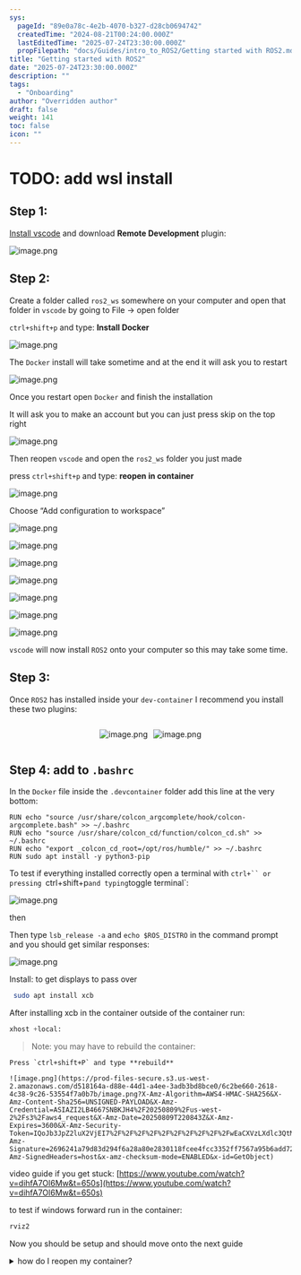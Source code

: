 ```yaml
---
sys:
  pageId: "89e0a78c-4e2b-4070-b327-d28cb0694742"
  createdTime: "2024-08-21T00:24:00.000Z"
  lastEditedTime: "2025-07-24T23:30:00.000Z"
  propFilepath: "docs/Guides/intro_to_ROS2/Getting started with ROS2.md"
title: "Getting started with ROS2"
date: "2025-07-24T23:30:00.000Z"
description: ""
tags:
  - "Onboarding"
author: "Overridden author"
draft: false
weight: 141
toc: false
icon: ""
---
```


# TODO: add wsl install

## Step 1:

[Install vscode](https://code.visualstudio.com/download) and download **Remote Development** plugin:

![image.png](https://prod-files-secure.s3.us-west-2.amazonaws.com/d518164a-d88e-44d1-a4ee-3adb3bd8bce0/efb52993-1881-4a40-b95e-6f020334f022/image.png?X-Amz-Algorithm=AWS4-HMAC-SHA256&X-Amz-Content-Sha256=UNSIGNED-PAYLOAD&X-Amz-Credential=ASIAZI2LB4663I2OL4DQ%2F20250809%2Fus-west-2%2Fs3%2Faws4_request&X-Amz-Date=20250809T220838Z&X-Amz-Expires=3600&X-Amz-Security-Token=IQoJb3JpZ2luX2VjEI7%2F%2F%2F%2F%2F%2F%2F%2F%2F%2FwEaCXVzLXdlc3QtMiJHMEUCIQDejF%2ByVpds2BdgS2kQoRNNWJc7E7%2B367m2zVx03mjf0gIgIeRCTCR2Z9y2OGSHsZHZwI8Y5znCS15bVf4c3DQ2lRMqiAQIx%2F%2F%2F%2F%2F%2F%2F%2F%2F%2F%2FARAAGgw2Mzc0MjMxODM4MDUiDIb4GGo1ornuFqikkSrcAzD2A0bHycXg0RjX%2BrokMvkGOX7%2FimmT6ExsYlaZ6bzBEnEnIn%2F41698ADOgrXjKYdKzm%2BcAiVA68yH%2Bj3reB%2FNzzPTdJyyzH0S0tX%2BXQWJIy0SlYr3I0TD79NhjwUokYyhs7nIh99s18e4hhT3NSt40UMwUQ5uKwk5b5XxlQTp7WhOp8%2Bks8%2FdyK5HSzpI%2F%2BoG%2B0Hqxdm198YcP1xs8CEQG%2F1D9FNSf37dhL6cco80OS8oi%2BSGooUnd%2BgJN1DQMj%2FX3OIoLBsrxwwE2lDvi08uP8iKr67jIysUZSZUlJaDoiWy2%2B2btITFNvhoVWMSNOAOrdG9pQ37vltUgKIgikp5UCd1vA24L9up%2Fwvk6i57sWcASICTPAHnqfz4U6mvTQs2b7DkOJRUW8WH10OVa%2FdaNF1WPwIOmj8MMeIwfTYHcpsJ8KezR3XMlhjryDWIyGLVfooy0NL0835v8a3KUfIE1bVnY%2BkW%2B1TLLhyMDY94XhdE%2FISezI4QzB1B9FQqj8arMgoyH2hqK6%2Foi6svqJBHlMgdjpjULWjZ8M5LNBeFKcrPW8XfuUiUYaMsHLarRCHoHHW5%2FDbI8apGFy8Qa8NCSxyUQOP9pIHr1rHvovcMv8DkAazsrGBiUrfMdMJSL38QGOqUBlk4NxGIFy%2FQQPe1fTctJjdr%2FP1xcccFflM5zoXLiUET2bGzLAFr%2BgMFRzizKBxBxGiUrkKqUVXlU7litBO7ihc0TrPXuKJeQpjK8W864vN4AoJXaTquFufm4eXR6BRY9kCfap7RP%2BYvYV1vuR0dQOjVFvDvDTlsN2rFkXM%2FfWVLtf0IBhGIH3xCkKeZOCLC2KPf5lcJqZ%2BXxlt5hHY4iZQDNfeOH&X-Amz-Signature=108caaaa4db8286dc475d31e795eece05c296c0e9560225d34fc680544e32b8a&X-Amz-SignedHeaders=host&x-amz-checksum-mode=ENABLED&x-id=GetObject)

## Step 2:

Create a folder called `ros2_ws` somewhere on your computer and open that folder in `vscode` by going to File → open folder 

`ctrl+shift+p` and type: **Install Docker**

![image.png](https://prod-files-secure.s3.us-west-2.amazonaws.com/d518164a-d88e-44d1-a4ee-3adb3bd8bce0/2269dc0e-1cd5-47ff-bceb-c04ad9b2eab0/image.png?X-Amz-Algorithm=AWS4-HMAC-SHA256&X-Amz-Content-Sha256=UNSIGNED-PAYLOAD&X-Amz-Credential=ASIAZI2LB4663I2OL4DQ%2F20250809%2Fus-west-2%2Fs3%2Faws4_request&X-Amz-Date=20250809T220838Z&X-Amz-Expires=3600&X-Amz-Security-Token=IQoJb3JpZ2luX2VjEI7%2F%2F%2F%2F%2F%2F%2F%2F%2F%2FwEaCXVzLXdlc3QtMiJHMEUCIQDejF%2ByVpds2BdgS2kQoRNNWJc7E7%2B367m2zVx03mjf0gIgIeRCTCR2Z9y2OGSHsZHZwI8Y5znCS15bVf4c3DQ2lRMqiAQIx%2F%2F%2F%2F%2F%2F%2F%2F%2F%2F%2FARAAGgw2Mzc0MjMxODM4MDUiDIb4GGo1ornuFqikkSrcAzD2A0bHycXg0RjX%2BrokMvkGOX7%2FimmT6ExsYlaZ6bzBEnEnIn%2F41698ADOgrXjKYdKzm%2BcAiVA68yH%2Bj3reB%2FNzzPTdJyyzH0S0tX%2BXQWJIy0SlYr3I0TD79NhjwUokYyhs7nIh99s18e4hhT3NSt40UMwUQ5uKwk5b5XxlQTp7WhOp8%2Bks8%2FdyK5HSzpI%2F%2BoG%2B0Hqxdm198YcP1xs8CEQG%2F1D9FNSf37dhL6cco80OS8oi%2BSGooUnd%2BgJN1DQMj%2FX3OIoLBsrxwwE2lDvi08uP8iKr67jIysUZSZUlJaDoiWy2%2B2btITFNvhoVWMSNOAOrdG9pQ37vltUgKIgikp5UCd1vA24L9up%2Fwvk6i57sWcASICTPAHnqfz4U6mvTQs2b7DkOJRUW8WH10OVa%2FdaNF1WPwIOmj8MMeIwfTYHcpsJ8KezR3XMlhjryDWIyGLVfooy0NL0835v8a3KUfIE1bVnY%2BkW%2B1TLLhyMDY94XhdE%2FISezI4QzB1B9FQqj8arMgoyH2hqK6%2Foi6svqJBHlMgdjpjULWjZ8M5LNBeFKcrPW8XfuUiUYaMsHLarRCHoHHW5%2FDbI8apGFy8Qa8NCSxyUQOP9pIHr1rHvovcMv8DkAazsrGBiUrfMdMJSL38QGOqUBlk4NxGIFy%2FQQPe1fTctJjdr%2FP1xcccFflM5zoXLiUET2bGzLAFr%2BgMFRzizKBxBxGiUrkKqUVXlU7litBO7ihc0TrPXuKJeQpjK8W864vN4AoJXaTquFufm4eXR6BRY9kCfap7RP%2BYvYV1vuR0dQOjVFvDvDTlsN2rFkXM%2FfWVLtf0IBhGIH3xCkKeZOCLC2KPf5lcJqZ%2BXxlt5hHY4iZQDNfeOH&X-Amz-Signature=f679a096fc7589841f99ad1d97badbd64c985bb1086e64b38ce21c89a7a3659b&X-Amz-SignedHeaders=host&x-amz-checksum-mode=ENABLED&x-id=GetObject)

The `Docker` install will take sometime and at the end it will ask you to restart

![image.png](https://prod-files-secure.s3.us-west-2.amazonaws.com/d518164a-d88e-44d1-a4ee-3adb3bd8bce0/ed233f78-be33-4b1f-b89c-9c346c0e961e/image.png?X-Amz-Algorithm=AWS4-HMAC-SHA256&X-Amz-Content-Sha256=UNSIGNED-PAYLOAD&X-Amz-Credential=ASIAZI2LB4663I2OL4DQ%2F20250809%2Fus-west-2%2Fs3%2Faws4_request&X-Amz-Date=20250809T220838Z&X-Amz-Expires=3600&X-Amz-Security-Token=IQoJb3JpZ2luX2VjEI7%2F%2F%2F%2F%2F%2F%2F%2F%2F%2FwEaCXVzLXdlc3QtMiJHMEUCIQDejF%2ByVpds2BdgS2kQoRNNWJc7E7%2B367m2zVx03mjf0gIgIeRCTCR2Z9y2OGSHsZHZwI8Y5znCS15bVf4c3DQ2lRMqiAQIx%2F%2F%2F%2F%2F%2F%2F%2F%2F%2F%2FARAAGgw2Mzc0MjMxODM4MDUiDIb4GGo1ornuFqikkSrcAzD2A0bHycXg0RjX%2BrokMvkGOX7%2FimmT6ExsYlaZ6bzBEnEnIn%2F41698ADOgrXjKYdKzm%2BcAiVA68yH%2Bj3reB%2FNzzPTdJyyzH0S0tX%2BXQWJIy0SlYr3I0TD79NhjwUokYyhs7nIh99s18e4hhT3NSt40UMwUQ5uKwk5b5XxlQTp7WhOp8%2Bks8%2FdyK5HSzpI%2F%2BoG%2B0Hqxdm198YcP1xs8CEQG%2F1D9FNSf37dhL6cco80OS8oi%2BSGooUnd%2BgJN1DQMj%2FX3OIoLBsrxwwE2lDvi08uP8iKr67jIysUZSZUlJaDoiWy2%2B2btITFNvhoVWMSNOAOrdG9pQ37vltUgKIgikp5UCd1vA24L9up%2Fwvk6i57sWcASICTPAHnqfz4U6mvTQs2b7DkOJRUW8WH10OVa%2FdaNF1WPwIOmj8MMeIwfTYHcpsJ8KezR3XMlhjryDWIyGLVfooy0NL0835v8a3KUfIE1bVnY%2BkW%2B1TLLhyMDY94XhdE%2FISezI4QzB1B9FQqj8arMgoyH2hqK6%2Foi6svqJBHlMgdjpjULWjZ8M5LNBeFKcrPW8XfuUiUYaMsHLarRCHoHHW5%2FDbI8apGFy8Qa8NCSxyUQOP9pIHr1rHvovcMv8DkAazsrGBiUrfMdMJSL38QGOqUBlk4NxGIFy%2FQQPe1fTctJjdr%2FP1xcccFflM5zoXLiUET2bGzLAFr%2BgMFRzizKBxBxGiUrkKqUVXlU7litBO7ihc0TrPXuKJeQpjK8W864vN4AoJXaTquFufm4eXR6BRY9kCfap7RP%2BYvYV1vuR0dQOjVFvDvDTlsN2rFkXM%2FfWVLtf0IBhGIH3xCkKeZOCLC2KPf5lcJqZ%2BXxlt5hHY4iZQDNfeOH&X-Amz-Signature=fb2a182c4987e560b057064d1d288454943f05ae9e5af44f3f6b733ff360e748&X-Amz-SignedHeaders=host&x-amz-checksum-mode=ENABLED&x-id=GetObject)

Once you restart open `Docker` and finish the installation

It will ask you to make an account but you can just press skip on the top right

![image.png](https://prod-files-secure.s3.us-west-2.amazonaws.com/d518164a-d88e-44d1-a4ee-3adb3bd8bce0/21010ad9-1659-4fd9-9f59-9932a09b2a3d/image.png?X-Amz-Algorithm=AWS4-HMAC-SHA256&X-Amz-Content-Sha256=UNSIGNED-PAYLOAD&X-Amz-Credential=ASIAZI2LB4663I2OL4DQ%2F20250809%2Fus-west-2%2Fs3%2Faws4_request&X-Amz-Date=20250809T220838Z&X-Amz-Expires=3600&X-Amz-Security-Token=IQoJb3JpZ2luX2VjEI7%2F%2F%2F%2F%2F%2F%2F%2F%2F%2FwEaCXVzLXdlc3QtMiJHMEUCIQDejF%2ByVpds2BdgS2kQoRNNWJc7E7%2B367m2zVx03mjf0gIgIeRCTCR2Z9y2OGSHsZHZwI8Y5znCS15bVf4c3DQ2lRMqiAQIx%2F%2F%2F%2F%2F%2F%2F%2F%2F%2F%2FARAAGgw2Mzc0MjMxODM4MDUiDIb4GGo1ornuFqikkSrcAzD2A0bHycXg0RjX%2BrokMvkGOX7%2FimmT6ExsYlaZ6bzBEnEnIn%2F41698ADOgrXjKYdKzm%2BcAiVA68yH%2Bj3reB%2FNzzPTdJyyzH0S0tX%2BXQWJIy0SlYr3I0TD79NhjwUokYyhs7nIh99s18e4hhT3NSt40UMwUQ5uKwk5b5XxlQTp7WhOp8%2Bks8%2FdyK5HSzpI%2F%2BoG%2B0Hqxdm198YcP1xs8CEQG%2F1D9FNSf37dhL6cco80OS8oi%2BSGooUnd%2BgJN1DQMj%2FX3OIoLBsrxwwE2lDvi08uP8iKr67jIysUZSZUlJaDoiWy2%2B2btITFNvhoVWMSNOAOrdG9pQ37vltUgKIgikp5UCd1vA24L9up%2Fwvk6i57sWcASICTPAHnqfz4U6mvTQs2b7DkOJRUW8WH10OVa%2FdaNF1WPwIOmj8MMeIwfTYHcpsJ8KezR3XMlhjryDWIyGLVfooy0NL0835v8a3KUfIE1bVnY%2BkW%2B1TLLhyMDY94XhdE%2FISezI4QzB1B9FQqj8arMgoyH2hqK6%2Foi6svqJBHlMgdjpjULWjZ8M5LNBeFKcrPW8XfuUiUYaMsHLarRCHoHHW5%2FDbI8apGFy8Qa8NCSxyUQOP9pIHr1rHvovcMv8DkAazsrGBiUrfMdMJSL38QGOqUBlk4NxGIFy%2FQQPe1fTctJjdr%2FP1xcccFflM5zoXLiUET2bGzLAFr%2BgMFRzizKBxBxGiUrkKqUVXlU7litBO7ihc0TrPXuKJeQpjK8W864vN4AoJXaTquFufm4eXR6BRY9kCfap7RP%2BYvYV1vuR0dQOjVFvDvDTlsN2rFkXM%2FfWVLtf0IBhGIH3xCkKeZOCLC2KPf5lcJqZ%2BXxlt5hHY4iZQDNfeOH&X-Amz-Signature=e859b5dcf6cb52204fdca77b5d37568eff722a4e8abe471737d2ce6fcbc0d2ff&X-Amz-SignedHeaders=host&x-amz-checksum-mode=ENABLED&x-id=GetObject)

Then reopen `vscode` and open the `ros2_ws` folder you just made

press `ctrl+shift+p` and type: **reopen in container**

![image.png](https://prod-files-secure.s3.us-west-2.amazonaws.com/d518164a-d88e-44d1-a4ee-3adb3bd8bce0/4e93b8c2-41ad-488c-8095-c74205196118/image.png?X-Amz-Algorithm=AWS4-HMAC-SHA256&X-Amz-Content-Sha256=UNSIGNED-PAYLOAD&X-Amz-Credential=ASIAZI2LB4663I2OL4DQ%2F20250809%2Fus-west-2%2Fs3%2Faws4_request&X-Amz-Date=20250809T220838Z&X-Amz-Expires=3600&X-Amz-Security-Token=IQoJb3JpZ2luX2VjEI7%2F%2F%2F%2F%2F%2F%2F%2F%2F%2FwEaCXVzLXdlc3QtMiJHMEUCIQDejF%2ByVpds2BdgS2kQoRNNWJc7E7%2B367m2zVx03mjf0gIgIeRCTCR2Z9y2OGSHsZHZwI8Y5znCS15bVf4c3DQ2lRMqiAQIx%2F%2F%2F%2F%2F%2F%2F%2F%2F%2F%2FARAAGgw2Mzc0MjMxODM4MDUiDIb4GGo1ornuFqikkSrcAzD2A0bHycXg0RjX%2BrokMvkGOX7%2FimmT6ExsYlaZ6bzBEnEnIn%2F41698ADOgrXjKYdKzm%2BcAiVA68yH%2Bj3reB%2FNzzPTdJyyzH0S0tX%2BXQWJIy0SlYr3I0TD79NhjwUokYyhs7nIh99s18e4hhT3NSt40UMwUQ5uKwk5b5XxlQTp7WhOp8%2Bks8%2FdyK5HSzpI%2F%2BoG%2B0Hqxdm198YcP1xs8CEQG%2F1D9FNSf37dhL6cco80OS8oi%2BSGooUnd%2BgJN1DQMj%2FX3OIoLBsrxwwE2lDvi08uP8iKr67jIysUZSZUlJaDoiWy2%2B2btITFNvhoVWMSNOAOrdG9pQ37vltUgKIgikp5UCd1vA24L9up%2Fwvk6i57sWcASICTPAHnqfz4U6mvTQs2b7DkOJRUW8WH10OVa%2FdaNF1WPwIOmj8MMeIwfTYHcpsJ8KezR3XMlhjryDWIyGLVfooy0NL0835v8a3KUfIE1bVnY%2BkW%2B1TLLhyMDY94XhdE%2FISezI4QzB1B9FQqj8arMgoyH2hqK6%2Foi6svqJBHlMgdjpjULWjZ8M5LNBeFKcrPW8XfuUiUYaMsHLarRCHoHHW5%2FDbI8apGFy8Qa8NCSxyUQOP9pIHr1rHvovcMv8DkAazsrGBiUrfMdMJSL38QGOqUBlk4NxGIFy%2FQQPe1fTctJjdr%2FP1xcccFflM5zoXLiUET2bGzLAFr%2BgMFRzizKBxBxGiUrkKqUVXlU7litBO7ihc0TrPXuKJeQpjK8W864vN4AoJXaTquFufm4eXR6BRY9kCfap7RP%2BYvYV1vuR0dQOjVFvDvDTlsN2rFkXM%2FfWVLtf0IBhGIH3xCkKeZOCLC2KPf5lcJqZ%2BXxlt5hHY4iZQDNfeOH&X-Amz-Signature=1e885d453bcdf13412b50d0557d4d89e1cb964d10b55aedc7177e9b45e07e7a0&X-Amz-SignedHeaders=host&x-amz-checksum-mode=ENABLED&x-id=GetObject)

Choose “Add configuration to workspace”

![image.png](https://prod-files-secure.s3.us-west-2.amazonaws.com/d518164a-d88e-44d1-a4ee-3adb3bd8bce0/9560b282-5060-4989-ba37-97e7b2c22476/image.png?X-Amz-Algorithm=AWS4-HMAC-SHA256&X-Amz-Content-Sha256=UNSIGNED-PAYLOAD&X-Amz-Credential=ASIAZI2LB4663I2OL4DQ%2F20250809%2Fus-west-2%2Fs3%2Faws4_request&X-Amz-Date=20250809T220838Z&X-Amz-Expires=3600&X-Amz-Security-Token=IQoJb3JpZ2luX2VjEI7%2F%2F%2F%2F%2F%2F%2F%2F%2F%2FwEaCXVzLXdlc3QtMiJHMEUCIQDejF%2ByVpds2BdgS2kQoRNNWJc7E7%2B367m2zVx03mjf0gIgIeRCTCR2Z9y2OGSHsZHZwI8Y5znCS15bVf4c3DQ2lRMqiAQIx%2F%2F%2F%2F%2F%2F%2F%2F%2F%2F%2FARAAGgw2Mzc0MjMxODM4MDUiDIb4GGo1ornuFqikkSrcAzD2A0bHycXg0RjX%2BrokMvkGOX7%2FimmT6ExsYlaZ6bzBEnEnIn%2F41698ADOgrXjKYdKzm%2BcAiVA68yH%2Bj3reB%2FNzzPTdJyyzH0S0tX%2BXQWJIy0SlYr3I0TD79NhjwUokYyhs7nIh99s18e4hhT3NSt40UMwUQ5uKwk5b5XxlQTp7WhOp8%2Bks8%2FdyK5HSzpI%2F%2BoG%2B0Hqxdm198YcP1xs8CEQG%2F1D9FNSf37dhL6cco80OS8oi%2BSGooUnd%2BgJN1DQMj%2FX3OIoLBsrxwwE2lDvi08uP8iKr67jIysUZSZUlJaDoiWy2%2B2btITFNvhoVWMSNOAOrdG9pQ37vltUgKIgikp5UCd1vA24L9up%2Fwvk6i57sWcASICTPAHnqfz4U6mvTQs2b7DkOJRUW8WH10OVa%2FdaNF1WPwIOmj8MMeIwfTYHcpsJ8KezR3XMlhjryDWIyGLVfooy0NL0835v8a3KUfIE1bVnY%2BkW%2B1TLLhyMDY94XhdE%2FISezI4QzB1B9FQqj8arMgoyH2hqK6%2Foi6svqJBHlMgdjpjULWjZ8M5LNBeFKcrPW8XfuUiUYaMsHLarRCHoHHW5%2FDbI8apGFy8Qa8NCSxyUQOP9pIHr1rHvovcMv8DkAazsrGBiUrfMdMJSL38QGOqUBlk4NxGIFy%2FQQPe1fTctJjdr%2FP1xcccFflM5zoXLiUET2bGzLAFr%2BgMFRzizKBxBxGiUrkKqUVXlU7litBO7ihc0TrPXuKJeQpjK8W864vN4AoJXaTquFufm4eXR6BRY9kCfap7RP%2BYvYV1vuR0dQOjVFvDvDTlsN2rFkXM%2FfWVLtf0IBhGIH3xCkKeZOCLC2KPf5lcJqZ%2BXxlt5hHY4iZQDNfeOH&X-Amz-Signature=a91c62ae6fe010b9f89a60ebca50d2d062355361e098024c4df9f3f66b417039&X-Amz-SignedHeaders=host&x-amz-checksum-mode=ENABLED&x-id=GetObject)

![image.png](https://prod-files-secure.s3.us-west-2.amazonaws.com/d518164a-d88e-44d1-a4ee-3adb3bd8bce0/2ee63f81-886b-48e8-a553-dc6e5eac99e4/image.png?X-Amz-Algorithm=AWS4-HMAC-SHA256&X-Amz-Content-Sha256=UNSIGNED-PAYLOAD&X-Amz-Credential=ASIAZI2LB4663I2OL4DQ%2F20250809%2Fus-west-2%2Fs3%2Faws4_request&X-Amz-Date=20250809T220838Z&X-Amz-Expires=3600&X-Amz-Security-Token=IQoJb3JpZ2luX2VjEI7%2F%2F%2F%2F%2F%2F%2F%2F%2F%2FwEaCXVzLXdlc3QtMiJHMEUCIQDejF%2ByVpds2BdgS2kQoRNNWJc7E7%2B367m2zVx03mjf0gIgIeRCTCR2Z9y2OGSHsZHZwI8Y5znCS15bVf4c3DQ2lRMqiAQIx%2F%2F%2F%2F%2F%2F%2F%2F%2F%2F%2FARAAGgw2Mzc0MjMxODM4MDUiDIb4GGo1ornuFqikkSrcAzD2A0bHycXg0RjX%2BrokMvkGOX7%2FimmT6ExsYlaZ6bzBEnEnIn%2F41698ADOgrXjKYdKzm%2BcAiVA68yH%2Bj3reB%2FNzzPTdJyyzH0S0tX%2BXQWJIy0SlYr3I0TD79NhjwUokYyhs7nIh99s18e4hhT3NSt40UMwUQ5uKwk5b5XxlQTp7WhOp8%2Bks8%2FdyK5HSzpI%2F%2BoG%2B0Hqxdm198YcP1xs8CEQG%2F1D9FNSf37dhL6cco80OS8oi%2BSGooUnd%2BgJN1DQMj%2FX3OIoLBsrxwwE2lDvi08uP8iKr67jIysUZSZUlJaDoiWy2%2B2btITFNvhoVWMSNOAOrdG9pQ37vltUgKIgikp5UCd1vA24L9up%2Fwvk6i57sWcASICTPAHnqfz4U6mvTQs2b7DkOJRUW8WH10OVa%2FdaNF1WPwIOmj8MMeIwfTYHcpsJ8KezR3XMlhjryDWIyGLVfooy0NL0835v8a3KUfIE1bVnY%2BkW%2B1TLLhyMDY94XhdE%2FISezI4QzB1B9FQqj8arMgoyH2hqK6%2Foi6svqJBHlMgdjpjULWjZ8M5LNBeFKcrPW8XfuUiUYaMsHLarRCHoHHW5%2FDbI8apGFy8Qa8NCSxyUQOP9pIHr1rHvovcMv8DkAazsrGBiUrfMdMJSL38QGOqUBlk4NxGIFy%2FQQPe1fTctJjdr%2FP1xcccFflM5zoXLiUET2bGzLAFr%2BgMFRzizKBxBxGiUrkKqUVXlU7litBO7ihc0TrPXuKJeQpjK8W864vN4AoJXaTquFufm4eXR6BRY9kCfap7RP%2BYvYV1vuR0dQOjVFvDvDTlsN2rFkXM%2FfWVLtf0IBhGIH3xCkKeZOCLC2KPf5lcJqZ%2BXxlt5hHY4iZQDNfeOH&X-Amz-Signature=63fa0e257b25134f362329defd3a50163fac636294c0494d220ce41432667a34&X-Amz-SignedHeaders=host&x-amz-checksum-mode=ENABLED&x-id=GetObject)

![image.png](https://prod-files-secure.s3.us-west-2.amazonaws.com/d518164a-d88e-44d1-a4ee-3adb3bd8bce0/e0fd626c-c8b6-4b2c-95d1-fa4c26514504/image.png?X-Amz-Algorithm=AWS4-HMAC-SHA256&X-Amz-Content-Sha256=UNSIGNED-PAYLOAD&X-Amz-Credential=ASIAZI2LB4663I2OL4DQ%2F20250809%2Fus-west-2%2Fs3%2Faws4_request&X-Amz-Date=20250809T220838Z&X-Amz-Expires=3600&X-Amz-Security-Token=IQoJb3JpZ2luX2VjEI7%2F%2F%2F%2F%2F%2F%2F%2F%2F%2FwEaCXVzLXdlc3QtMiJHMEUCIQDejF%2ByVpds2BdgS2kQoRNNWJc7E7%2B367m2zVx03mjf0gIgIeRCTCR2Z9y2OGSHsZHZwI8Y5znCS15bVf4c3DQ2lRMqiAQIx%2F%2F%2F%2F%2F%2F%2F%2F%2F%2F%2FARAAGgw2Mzc0MjMxODM4MDUiDIb4GGo1ornuFqikkSrcAzD2A0bHycXg0RjX%2BrokMvkGOX7%2FimmT6ExsYlaZ6bzBEnEnIn%2F41698ADOgrXjKYdKzm%2BcAiVA68yH%2Bj3reB%2FNzzPTdJyyzH0S0tX%2BXQWJIy0SlYr3I0TD79NhjwUokYyhs7nIh99s18e4hhT3NSt40UMwUQ5uKwk5b5XxlQTp7WhOp8%2Bks8%2FdyK5HSzpI%2F%2BoG%2B0Hqxdm198YcP1xs8CEQG%2F1D9FNSf37dhL6cco80OS8oi%2BSGooUnd%2BgJN1DQMj%2FX3OIoLBsrxwwE2lDvi08uP8iKr67jIysUZSZUlJaDoiWy2%2B2btITFNvhoVWMSNOAOrdG9pQ37vltUgKIgikp5UCd1vA24L9up%2Fwvk6i57sWcASICTPAHnqfz4U6mvTQs2b7DkOJRUW8WH10OVa%2FdaNF1WPwIOmj8MMeIwfTYHcpsJ8KezR3XMlhjryDWIyGLVfooy0NL0835v8a3KUfIE1bVnY%2BkW%2B1TLLhyMDY94XhdE%2FISezI4QzB1B9FQqj8arMgoyH2hqK6%2Foi6svqJBHlMgdjpjULWjZ8M5LNBeFKcrPW8XfuUiUYaMsHLarRCHoHHW5%2FDbI8apGFy8Qa8NCSxyUQOP9pIHr1rHvovcMv8DkAazsrGBiUrfMdMJSL38QGOqUBlk4NxGIFy%2FQQPe1fTctJjdr%2FP1xcccFflM5zoXLiUET2bGzLAFr%2BgMFRzizKBxBxGiUrkKqUVXlU7litBO7ihc0TrPXuKJeQpjK8W864vN4AoJXaTquFufm4eXR6BRY9kCfap7RP%2BYvYV1vuR0dQOjVFvDvDTlsN2rFkXM%2FfWVLtf0IBhGIH3xCkKeZOCLC2KPf5lcJqZ%2BXxlt5hHY4iZQDNfeOH&X-Amz-Signature=50572868afe20f24fb69013aec899e9577a417b1f64a713272b662454398c947&X-Amz-SignedHeaders=host&x-amz-checksum-mode=ENABLED&x-id=GetObject)

![image.png](https://prod-files-secure.s3.us-west-2.amazonaws.com/d518164a-d88e-44d1-a4ee-3adb3bd8bce0/a2e13f50-d2ab-4719-a4c2-7ced634bfc9d/image.png?X-Amz-Algorithm=AWS4-HMAC-SHA256&X-Amz-Content-Sha256=UNSIGNED-PAYLOAD&X-Amz-Credential=ASIAZI2LB4663I2OL4DQ%2F20250809%2Fus-west-2%2Fs3%2Faws4_request&X-Amz-Date=20250809T220838Z&X-Amz-Expires=3600&X-Amz-Security-Token=IQoJb3JpZ2luX2VjEI7%2F%2F%2F%2F%2F%2F%2F%2F%2F%2FwEaCXVzLXdlc3QtMiJHMEUCIQDejF%2ByVpds2BdgS2kQoRNNWJc7E7%2B367m2zVx03mjf0gIgIeRCTCR2Z9y2OGSHsZHZwI8Y5znCS15bVf4c3DQ2lRMqiAQIx%2F%2F%2F%2F%2F%2F%2F%2F%2F%2F%2FARAAGgw2Mzc0MjMxODM4MDUiDIb4GGo1ornuFqikkSrcAzD2A0bHycXg0RjX%2BrokMvkGOX7%2FimmT6ExsYlaZ6bzBEnEnIn%2F41698ADOgrXjKYdKzm%2BcAiVA68yH%2Bj3reB%2FNzzPTdJyyzH0S0tX%2BXQWJIy0SlYr3I0TD79NhjwUokYyhs7nIh99s18e4hhT3NSt40UMwUQ5uKwk5b5XxlQTp7WhOp8%2Bks8%2FdyK5HSzpI%2F%2BoG%2B0Hqxdm198YcP1xs8CEQG%2F1D9FNSf37dhL6cco80OS8oi%2BSGooUnd%2BgJN1DQMj%2FX3OIoLBsrxwwE2lDvi08uP8iKr67jIysUZSZUlJaDoiWy2%2B2btITFNvhoVWMSNOAOrdG9pQ37vltUgKIgikp5UCd1vA24L9up%2Fwvk6i57sWcASICTPAHnqfz4U6mvTQs2b7DkOJRUW8WH10OVa%2FdaNF1WPwIOmj8MMeIwfTYHcpsJ8KezR3XMlhjryDWIyGLVfooy0NL0835v8a3KUfIE1bVnY%2BkW%2B1TLLhyMDY94XhdE%2FISezI4QzB1B9FQqj8arMgoyH2hqK6%2Foi6svqJBHlMgdjpjULWjZ8M5LNBeFKcrPW8XfuUiUYaMsHLarRCHoHHW5%2FDbI8apGFy8Qa8NCSxyUQOP9pIHr1rHvovcMv8DkAazsrGBiUrfMdMJSL38QGOqUBlk4NxGIFy%2FQQPe1fTctJjdr%2FP1xcccFflM5zoXLiUET2bGzLAFr%2BgMFRzizKBxBxGiUrkKqUVXlU7litBO7ihc0TrPXuKJeQpjK8W864vN4AoJXaTquFufm4eXR6BRY9kCfap7RP%2BYvYV1vuR0dQOjVFvDvDTlsN2rFkXM%2FfWVLtf0IBhGIH3xCkKeZOCLC2KPf5lcJqZ%2BXxlt5hHY4iZQDNfeOH&X-Amz-Signature=c1473f2e8cb774f30eb2837a0ff34e05e1d944a663fd300775023cf8b1de9aab&X-Amz-SignedHeaders=host&x-amz-checksum-mode=ENABLED&x-id=GetObject)

![image.png](https://prod-files-secure.s3.us-west-2.amazonaws.com/d518164a-d88e-44d1-a4ee-3adb3bd8bce0/6cc478ad-aaba-4bf7-9fcc-403277ab896c/image.png?X-Amz-Algorithm=AWS4-HMAC-SHA256&X-Amz-Content-Sha256=UNSIGNED-PAYLOAD&X-Amz-Credential=ASIAZI2LB4663I2OL4DQ%2F20250809%2Fus-west-2%2Fs3%2Faws4_request&X-Amz-Date=20250809T220838Z&X-Amz-Expires=3600&X-Amz-Security-Token=IQoJb3JpZ2luX2VjEI7%2F%2F%2F%2F%2F%2F%2F%2F%2F%2FwEaCXVzLXdlc3QtMiJHMEUCIQDejF%2ByVpds2BdgS2kQoRNNWJc7E7%2B367m2zVx03mjf0gIgIeRCTCR2Z9y2OGSHsZHZwI8Y5znCS15bVf4c3DQ2lRMqiAQIx%2F%2F%2F%2F%2F%2F%2F%2F%2F%2F%2FARAAGgw2Mzc0MjMxODM4MDUiDIb4GGo1ornuFqikkSrcAzD2A0bHycXg0RjX%2BrokMvkGOX7%2FimmT6ExsYlaZ6bzBEnEnIn%2F41698ADOgrXjKYdKzm%2BcAiVA68yH%2Bj3reB%2FNzzPTdJyyzH0S0tX%2BXQWJIy0SlYr3I0TD79NhjwUokYyhs7nIh99s18e4hhT3NSt40UMwUQ5uKwk5b5XxlQTp7WhOp8%2Bks8%2FdyK5HSzpI%2F%2BoG%2B0Hqxdm198YcP1xs8CEQG%2F1D9FNSf37dhL6cco80OS8oi%2BSGooUnd%2BgJN1DQMj%2FX3OIoLBsrxwwE2lDvi08uP8iKr67jIysUZSZUlJaDoiWy2%2B2btITFNvhoVWMSNOAOrdG9pQ37vltUgKIgikp5UCd1vA24L9up%2Fwvk6i57sWcASICTPAHnqfz4U6mvTQs2b7DkOJRUW8WH10OVa%2FdaNF1WPwIOmj8MMeIwfTYHcpsJ8KezR3XMlhjryDWIyGLVfooy0NL0835v8a3KUfIE1bVnY%2BkW%2B1TLLhyMDY94XhdE%2FISezI4QzB1B9FQqj8arMgoyH2hqK6%2Foi6svqJBHlMgdjpjULWjZ8M5LNBeFKcrPW8XfuUiUYaMsHLarRCHoHHW5%2FDbI8apGFy8Qa8NCSxyUQOP9pIHr1rHvovcMv8DkAazsrGBiUrfMdMJSL38QGOqUBlk4NxGIFy%2FQQPe1fTctJjdr%2FP1xcccFflM5zoXLiUET2bGzLAFr%2BgMFRzizKBxBxGiUrkKqUVXlU7litBO7ihc0TrPXuKJeQpjK8W864vN4AoJXaTquFufm4eXR6BRY9kCfap7RP%2BYvYV1vuR0dQOjVFvDvDTlsN2rFkXM%2FfWVLtf0IBhGIH3xCkKeZOCLC2KPf5lcJqZ%2BXxlt5hHY4iZQDNfeOH&X-Amz-Signature=5a60994c9686f14998b410f2d72b714c6de2793542516f55020947cd8bdd99b4&X-Amz-SignedHeaders=host&x-amz-checksum-mode=ENABLED&x-id=GetObject)

![image.png](https://prod-files-secure.s3.us-west-2.amazonaws.com/d518164a-d88e-44d1-a4ee-3adb3bd8bce0/53255b28-f75e-430f-b9e3-c0ac8577e42b/image.png?X-Amz-Algorithm=AWS4-HMAC-SHA256&X-Amz-Content-Sha256=UNSIGNED-PAYLOAD&X-Amz-Credential=ASIAZI2LB4663I2OL4DQ%2F20250809%2Fus-west-2%2Fs3%2Faws4_request&X-Amz-Date=20250809T220838Z&X-Amz-Expires=3600&X-Amz-Security-Token=IQoJb3JpZ2luX2VjEI7%2F%2F%2F%2F%2F%2F%2F%2F%2F%2FwEaCXVzLXdlc3QtMiJHMEUCIQDejF%2ByVpds2BdgS2kQoRNNWJc7E7%2B367m2zVx03mjf0gIgIeRCTCR2Z9y2OGSHsZHZwI8Y5znCS15bVf4c3DQ2lRMqiAQIx%2F%2F%2F%2F%2F%2F%2F%2F%2F%2F%2FARAAGgw2Mzc0MjMxODM4MDUiDIb4GGo1ornuFqikkSrcAzD2A0bHycXg0RjX%2BrokMvkGOX7%2FimmT6ExsYlaZ6bzBEnEnIn%2F41698ADOgrXjKYdKzm%2BcAiVA68yH%2Bj3reB%2FNzzPTdJyyzH0S0tX%2BXQWJIy0SlYr3I0TD79NhjwUokYyhs7nIh99s18e4hhT3NSt40UMwUQ5uKwk5b5XxlQTp7WhOp8%2Bks8%2FdyK5HSzpI%2F%2BoG%2B0Hqxdm198YcP1xs8CEQG%2F1D9FNSf37dhL6cco80OS8oi%2BSGooUnd%2BgJN1DQMj%2FX3OIoLBsrxwwE2lDvi08uP8iKr67jIysUZSZUlJaDoiWy2%2B2btITFNvhoVWMSNOAOrdG9pQ37vltUgKIgikp5UCd1vA24L9up%2Fwvk6i57sWcASICTPAHnqfz4U6mvTQs2b7DkOJRUW8WH10OVa%2FdaNF1WPwIOmj8MMeIwfTYHcpsJ8KezR3XMlhjryDWIyGLVfooy0NL0835v8a3KUfIE1bVnY%2BkW%2B1TLLhyMDY94XhdE%2FISezI4QzB1B9FQqj8arMgoyH2hqK6%2Foi6svqJBHlMgdjpjULWjZ8M5LNBeFKcrPW8XfuUiUYaMsHLarRCHoHHW5%2FDbI8apGFy8Qa8NCSxyUQOP9pIHr1rHvovcMv8DkAazsrGBiUrfMdMJSL38QGOqUBlk4NxGIFy%2FQQPe1fTctJjdr%2FP1xcccFflM5zoXLiUET2bGzLAFr%2BgMFRzizKBxBxGiUrkKqUVXlU7litBO7ihc0TrPXuKJeQpjK8W864vN4AoJXaTquFufm4eXR6BRY9kCfap7RP%2BYvYV1vuR0dQOjVFvDvDTlsN2rFkXM%2FfWVLtf0IBhGIH3xCkKeZOCLC2KPf5lcJqZ%2BXxlt5hHY4iZQDNfeOH&X-Amz-Signature=a7dede3db473aba5bd39d89bc9f73477b5481a90d8c34f6b4d390ec123d1eb3b&X-Amz-SignedHeaders=host&x-amz-checksum-mode=ENABLED&x-id=GetObject)

![image.png](https://prod-files-secure.s3.us-west-2.amazonaws.com/d518164a-d88e-44d1-a4ee-3adb3bd8bce0/7c562767-5af9-4ffb-97d1-327bcdf4ee00/image.png?X-Amz-Algorithm=AWS4-HMAC-SHA256&X-Amz-Content-Sha256=UNSIGNED-PAYLOAD&X-Amz-Credential=ASIAZI2LB4663I2OL4DQ%2F20250809%2Fus-west-2%2Fs3%2Faws4_request&X-Amz-Date=20250809T220838Z&X-Amz-Expires=3600&X-Amz-Security-Token=IQoJb3JpZ2luX2VjEI7%2F%2F%2F%2F%2F%2F%2F%2F%2F%2FwEaCXVzLXdlc3QtMiJHMEUCIQDejF%2ByVpds2BdgS2kQoRNNWJc7E7%2B367m2zVx03mjf0gIgIeRCTCR2Z9y2OGSHsZHZwI8Y5znCS15bVf4c3DQ2lRMqiAQIx%2F%2F%2F%2F%2F%2F%2F%2F%2F%2F%2FARAAGgw2Mzc0MjMxODM4MDUiDIb4GGo1ornuFqikkSrcAzD2A0bHycXg0RjX%2BrokMvkGOX7%2FimmT6ExsYlaZ6bzBEnEnIn%2F41698ADOgrXjKYdKzm%2BcAiVA68yH%2Bj3reB%2FNzzPTdJyyzH0S0tX%2BXQWJIy0SlYr3I0TD79NhjwUokYyhs7nIh99s18e4hhT3NSt40UMwUQ5uKwk5b5XxlQTp7WhOp8%2Bks8%2FdyK5HSzpI%2F%2BoG%2B0Hqxdm198YcP1xs8CEQG%2F1D9FNSf37dhL6cco80OS8oi%2BSGooUnd%2BgJN1DQMj%2FX3OIoLBsrxwwE2lDvi08uP8iKr67jIysUZSZUlJaDoiWy2%2B2btITFNvhoVWMSNOAOrdG9pQ37vltUgKIgikp5UCd1vA24L9up%2Fwvk6i57sWcASICTPAHnqfz4U6mvTQs2b7DkOJRUW8WH10OVa%2FdaNF1WPwIOmj8MMeIwfTYHcpsJ8KezR3XMlhjryDWIyGLVfooy0NL0835v8a3KUfIE1bVnY%2BkW%2B1TLLhyMDY94XhdE%2FISezI4QzB1B9FQqj8arMgoyH2hqK6%2Foi6svqJBHlMgdjpjULWjZ8M5LNBeFKcrPW8XfuUiUYaMsHLarRCHoHHW5%2FDbI8apGFy8Qa8NCSxyUQOP9pIHr1rHvovcMv8DkAazsrGBiUrfMdMJSL38QGOqUBlk4NxGIFy%2FQQPe1fTctJjdr%2FP1xcccFflM5zoXLiUET2bGzLAFr%2BgMFRzizKBxBxGiUrkKqUVXlU7litBO7ihc0TrPXuKJeQpjK8W864vN4AoJXaTquFufm4eXR6BRY9kCfap7RP%2BYvYV1vuR0dQOjVFvDvDTlsN2rFkXM%2FfWVLtf0IBhGIH3xCkKeZOCLC2KPf5lcJqZ%2BXxlt5hHY4iZQDNfeOH&X-Amz-Signature=d3f78ccf6d0f634aa7c2835605ab016492b05e18d22fa8be019f4160ebaa4aa5&X-Amz-SignedHeaders=host&x-amz-checksum-mode=ENABLED&x-id=GetObject)

`vscode` will now install `ROS2` onto your computer so this may take some time.

## Step 3:

Once `ROS2` has installed inside your `dev-container` I recommend you install these two plugins:

<div style="display: flex;flex-direction: row; column-gap:10px; max-width: 630px;justify-content: center;">
<div>

![image.png](https://prod-files-secure.s3.us-west-2.amazonaws.com/d518164a-d88e-44d1-a4ee-3adb3bd8bce0/3fc3d550-5a54-4ba1-ba6b-faa01cdb7369/image.png?X-Amz-Algorithm=AWS4-HMAC-SHA256&X-Amz-Content-Sha256=UNSIGNED-PAYLOAD&X-Amz-Credential=ASIAZI2LB466Y7FPTPZL%2F20250809%2Fus-west-2%2Fs3%2Faws4_request&X-Amz-Date=20250809T220841Z&X-Amz-Expires=3600&X-Amz-Security-Token=IQoJb3JpZ2luX2VjEI7%2F%2F%2F%2F%2F%2F%2F%2F%2F%2FwEaCXVzLXdlc3QtMiJHMEUCIEpRGu83s7tiJ4hWqHsCxVSaEuJTGZti7SRCFFlA1RHsAiEAyRjXtf9C4f4hOJPXhJYr3MirQwF4D29APCoAxQdK90wqiAQIx%2F%2F%2F%2F%2F%2F%2F%2F%2F%2F%2FARAAGgw2Mzc0MjMxODM4MDUiDMo0bDmkVa2T9iuEWyrcA%2FGPeHDkBu55%2F9WPXB88%2Bq53W2H7bFfJ5iiaILogcQw8LUFVW7sNzT2i4VsvywKHW54bm%2BacZfQ799I%2Bns3mpK1ZYdgqfZM8t%2FYTJw1G8ly4AQkNA%2BhdyvVy79%2B6ymKH%2FFbPJ9FupDH5Qr%2FUnFVV7tZIp5VunVTZvNXGZxnkm%2BQ9QcQ9J8knxKDxvNGhUIcVBhQaP49cIQtdqDsONWfaOjlH9WDOQLzD8ElyB6EyxqI5A0TIBH1lu1F5l57RAW0yDRPdRcHoTa3ef7IPx7MVRoKTghpWJ4WzCkQbNzL8bCECChVph1pI5DODwbcn5RLh87dAtej6IVay1c%2BW1HFrLNLX32DROLyU2Rt5XDSBns%2B5jZ3zc3SVpvp8b%2FvMq8s7frIyES0o8Km4yap%2BMnvZ2k3yQypFzKWwHlVUFdVcb9Wmm%2FOqSqnL9H1LrpKFcyGHiGv%2F3B3U6w2m1hn4WWKPqh8hQ9y4AykzdM%2F1IxPk1J7eBtk3wBhuxWM74hYaD7RChl4bRz%2BlIS6LVoGjPZKYmhCWFJ6mIqO4qohMUNZYcMDAPLmX%2BKl7XoQNL0DWlMgxrTkioBD%2FKf41tceNZyWZMriPCtglbjsTPaxjngbvFmGFTWkCx%2BRgL%2Fm%2BHdHbML%2BL38QGOqUBwSCPeR9euJKT89NZpDNh0itQLy%2FRRtbxg%2Bt3eVttMLENijxQ1ezxI9peH7NKWnYfm%2BPi7GW0xEDDnlqApRZzWnR2FdByvn7%2BkeUFnizC5DikrUWRYTOJAngxrvUOHqfFEEvg1ZA6Pl3nO0HJObyWl81DFmoWpUGcskgw7pYt74tDWkfhbj0uksjjAvFH2AyvtdSqpoltUzJg6IjJ2gE5FmGaf%2BsC&X-Amz-Signature=a3fff9913fb24cce77cfd515a11544418dd6bc12c5703c202fd1b2bf89632d44&X-Amz-SignedHeaders=host&x-amz-checksum-mode=ENABLED&x-id=GetObject)

</div>
<div>

![image.png](https://prod-files-secure.s3.us-west-2.amazonaws.com/d518164a-d88e-44d1-a4ee-3adb3bd8bce0/d994cc66-13c2-4093-a5a3-f84cf4601a82/image.png?X-Amz-Algorithm=AWS4-HMAC-SHA256&X-Amz-Content-Sha256=UNSIGNED-PAYLOAD&X-Amz-Credential=ASIAZI2LB466URVKEHFQ%2F20250809%2Fus-west-2%2Fs3%2Faws4_request&X-Amz-Date=20250809T220841Z&X-Amz-Expires=3600&X-Amz-Security-Token=IQoJb3JpZ2luX2VjEI7%2F%2F%2F%2F%2F%2F%2F%2F%2F%2FwEaCXVzLXdlc3QtMiJHMEUCIQCQsFPEVHhkaZLdsvCCuPY%2B8g256K2GS8YtDJDyv9T6RgIgAVwOnrNWIOm4C%2B%2FhzvbMJ%2Fp3lTn4vpxJOj%2FFJIoVTksqiAQIx%2F%2F%2F%2F%2F%2F%2F%2F%2F%2F%2FARAAGgw2Mzc0MjMxODM4MDUiDCACx3rCqdWBCXLO3ircA5tKHuMpHN6RUV1QBt5sEuTeJNxKZjcLnrY3IrJzVzo7Wb7UlNr7z9RIcYX0IbP0tQzoMjCSWTTIbibNQ3PG8QY2Jr7I8sfUt8cnke7PsZ3So3182yysv1iDqrrfBw95jfoKKz8MRQmPNk4YucnE3XJ%2BxY7bl3v1pNL5pXF1HcJAEAKO9W7c2onNDv1D8IdCupWW3WPJBkqIlajBxK6N%2BKwtstHXpDCz6ZvsteB14MKfKguPxc4EoaL7NcriXpyFmM5cEovcjdm4cYTPW8WHWZayhEiGQ%2BrTCC%2BLQhK0dzpnWgUUBOuO24Tr8t9d6Lngj5I0wfz4HTQMpwxIAUUQfr3GC4dyi0bBmEndvXCKvZ2FGaHFEqs1x9Kzw%2BImixbSdAW4EpQadEyF3kNC1%2B4sXfRnMLSsmFq8EjXyyhgReD4XazZplIVq%2FJueUU8xzDvt4VSH6pbxBE7wnFyT030SuqORAnWGDtLyD%2BnTfZLwxiaMUUGjhVMm6mVPF7Fq9LuS38%2BKtjEfLCRMZqFg5ZRdiK%2BeTCCxfJK1mbOm%2BoijULdFIjBkClHXBgl2KkiuTG3FR%2FxdbBVRgsxkEALAw9gkejFfLdbJdDODE%2F13Y2ipMPoKpFmnjXuvB21FCTnwMJuL38QGOqUBQzBHzRCdQfiUjxCiO3%2FHWcDXkL6ggZlXb0yCuA3iB9awchV5Wzbjz0pbdnLdiKPkK8zyGdrgTB5350vgPURyxu591LpzO3Q%2FlY6e4WscarneKByeoDmR0unnKZ6tWxbLAtlcnK%2BJl%2FJ7RziAoi4dpbRg25ALxHL08PHKLWrk3nY9kbeuYLR8WWZuFvcKMOaQGZfmRiLnb7%2BsHuxlb4OCaEa2Ff7k&X-Amz-Signature=62fac2c46dddaeebd1fe55d8c967e63695a9087e295ce21d1815dad21ead101a&X-Amz-SignedHeaders=host&x-amz-checksum-mode=ENABLED&x-id=GetObject)

</div>
</div>

## Step 4: add to `.bashrc`

In the `Docker` file inside the `.devcontainer` folder add this line at the very bottom: 

```docker
RUN echo "source /usr/share/colcon_argcomplete/hook/colcon-argcomplete.bash" >> ~/.bashrc
RUN echo "source /usr/share/colcon_cd/function/colcon_cd.sh" >> ~/.bashrc
RUN echo "export _colcon_cd_root=/opt/ros/humble/" >> ~/.bashrc
RUN sudo apt install -y python3-pip 
```

To test if everything installed correctly open a terminal with `ctrl+`` or pressing `ctrl+shift+p` and typing `toggle terminal`:

![image.png](https://prod-files-secure.s3.us-west-2.amazonaws.com/d518164a-d88e-44d1-a4ee-3adb3bd8bce0/6a4943d8-b04e-4c02-9a58-775f3384d1a5/image.png?X-Amz-Algorithm=AWS4-HMAC-SHA256&X-Amz-Content-Sha256=UNSIGNED-PAYLOAD&X-Amz-Credential=ASIAZI2LB4663I2OL4DQ%2F20250809%2Fus-west-2%2Fs3%2Faws4_request&X-Amz-Date=20250809T220838Z&X-Amz-Expires=3600&X-Amz-Security-Token=IQoJb3JpZ2luX2VjEI7%2F%2F%2F%2F%2F%2F%2F%2F%2F%2FwEaCXVzLXdlc3QtMiJHMEUCIQDejF%2ByVpds2BdgS2kQoRNNWJc7E7%2B367m2zVx03mjf0gIgIeRCTCR2Z9y2OGSHsZHZwI8Y5znCS15bVf4c3DQ2lRMqiAQIx%2F%2F%2F%2F%2F%2F%2F%2F%2F%2F%2FARAAGgw2Mzc0MjMxODM4MDUiDIb4GGo1ornuFqikkSrcAzD2A0bHycXg0RjX%2BrokMvkGOX7%2FimmT6ExsYlaZ6bzBEnEnIn%2F41698ADOgrXjKYdKzm%2BcAiVA68yH%2Bj3reB%2FNzzPTdJyyzH0S0tX%2BXQWJIy0SlYr3I0TD79NhjwUokYyhs7nIh99s18e4hhT3NSt40UMwUQ5uKwk5b5XxlQTp7WhOp8%2Bks8%2FdyK5HSzpI%2F%2BoG%2B0Hqxdm198YcP1xs8CEQG%2F1D9FNSf37dhL6cco80OS8oi%2BSGooUnd%2BgJN1DQMj%2FX3OIoLBsrxwwE2lDvi08uP8iKr67jIysUZSZUlJaDoiWy2%2B2btITFNvhoVWMSNOAOrdG9pQ37vltUgKIgikp5UCd1vA24L9up%2Fwvk6i57sWcASICTPAHnqfz4U6mvTQs2b7DkOJRUW8WH10OVa%2FdaNF1WPwIOmj8MMeIwfTYHcpsJ8KezR3XMlhjryDWIyGLVfooy0NL0835v8a3KUfIE1bVnY%2BkW%2B1TLLhyMDY94XhdE%2FISezI4QzB1B9FQqj8arMgoyH2hqK6%2Foi6svqJBHlMgdjpjULWjZ8M5LNBeFKcrPW8XfuUiUYaMsHLarRCHoHHW5%2FDbI8apGFy8Qa8NCSxyUQOP9pIHr1rHvovcMv8DkAazsrGBiUrfMdMJSL38QGOqUBlk4NxGIFy%2FQQPe1fTctJjdr%2FP1xcccFflM5zoXLiUET2bGzLAFr%2BgMFRzizKBxBxGiUrkKqUVXlU7litBO7ihc0TrPXuKJeQpjK8W864vN4AoJXaTquFufm4eXR6BRY9kCfap7RP%2BYvYV1vuR0dQOjVFvDvDTlsN2rFkXM%2FfWVLtf0IBhGIH3xCkKeZOCLC2KPf5lcJqZ%2BXxlt5hHY4iZQDNfeOH&X-Amz-Signature=11d3ac0fbe06361d2bee0202611fe2ad72f71a4753bbf256e6048dca4dae9651&X-Amz-SignedHeaders=host&x-amz-checksum-mode=ENABLED&x-id=GetObject)

then 

Then type `lsb_release -a` and `echo $ROS_DISTRO` in the command prompt and you should get similar responses:

![image.png](https://prod-files-secure.s3.us-west-2.amazonaws.com/d518164a-d88e-44d1-a4ee-3adb3bd8bce0/3e635dec-a805-4e85-8b9e-d000e5b71a4e/image.png?X-Amz-Algorithm=AWS4-HMAC-SHA256&X-Amz-Content-Sha256=UNSIGNED-PAYLOAD&X-Amz-Credential=ASIAZI2LB4663I2OL4DQ%2F20250809%2Fus-west-2%2Fs3%2Faws4_request&X-Amz-Date=20250809T220838Z&X-Amz-Expires=3600&X-Amz-Security-Token=IQoJb3JpZ2luX2VjEI7%2F%2F%2F%2F%2F%2F%2F%2F%2F%2FwEaCXVzLXdlc3QtMiJHMEUCIQDejF%2ByVpds2BdgS2kQoRNNWJc7E7%2B367m2zVx03mjf0gIgIeRCTCR2Z9y2OGSHsZHZwI8Y5znCS15bVf4c3DQ2lRMqiAQIx%2F%2F%2F%2F%2F%2F%2F%2F%2F%2F%2FARAAGgw2Mzc0MjMxODM4MDUiDIb4GGo1ornuFqikkSrcAzD2A0bHycXg0RjX%2BrokMvkGOX7%2FimmT6ExsYlaZ6bzBEnEnIn%2F41698ADOgrXjKYdKzm%2BcAiVA68yH%2Bj3reB%2FNzzPTdJyyzH0S0tX%2BXQWJIy0SlYr3I0TD79NhjwUokYyhs7nIh99s18e4hhT3NSt40UMwUQ5uKwk5b5XxlQTp7WhOp8%2Bks8%2FdyK5HSzpI%2F%2BoG%2B0Hqxdm198YcP1xs8CEQG%2F1D9FNSf37dhL6cco80OS8oi%2BSGooUnd%2BgJN1DQMj%2FX3OIoLBsrxwwE2lDvi08uP8iKr67jIysUZSZUlJaDoiWy2%2B2btITFNvhoVWMSNOAOrdG9pQ37vltUgKIgikp5UCd1vA24L9up%2Fwvk6i57sWcASICTPAHnqfz4U6mvTQs2b7DkOJRUW8WH10OVa%2FdaNF1WPwIOmj8MMeIwfTYHcpsJ8KezR3XMlhjryDWIyGLVfooy0NL0835v8a3KUfIE1bVnY%2BkW%2B1TLLhyMDY94XhdE%2FISezI4QzB1B9FQqj8arMgoyH2hqK6%2Foi6svqJBHlMgdjpjULWjZ8M5LNBeFKcrPW8XfuUiUYaMsHLarRCHoHHW5%2FDbI8apGFy8Qa8NCSxyUQOP9pIHr1rHvovcMv8DkAazsrGBiUrfMdMJSL38QGOqUBlk4NxGIFy%2FQQPe1fTctJjdr%2FP1xcccFflM5zoXLiUET2bGzLAFr%2BgMFRzizKBxBxGiUrkKqUVXlU7litBO7ihc0TrPXuKJeQpjK8W864vN4AoJXaTquFufm4eXR6BRY9kCfap7RP%2BYvYV1vuR0dQOjVFvDvDTlsN2rFkXM%2FfWVLtf0IBhGIH3xCkKeZOCLC2KPf5lcJqZ%2BXxlt5hHY4iZQDNfeOH&X-Amz-Signature=ba804b51131ceb0543bdce910670c4d6e3ddb2a98bdb8c8e93e44d1db7da8f68&X-Amz-SignedHeaders=host&x-amz-checksum-mode=ENABLED&x-id=GetObject)

Install:  to get displays to pass over

```bash
 sudo apt install xcb
```

After installing xcb in the container outside of the container run:

```python
xhost +local:
```

> Note: you may have to rebuild the container:

	Press `ctrl+shift+P` and type **rebuild**

	![image.png](https://prod-files-secure.s3.us-west-2.amazonaws.com/d518164a-d88e-44d1-a4ee-3adb3bd8bce0/6c2be660-2618-4c38-9c26-53554f7a0b7b/image.png?X-Amz-Algorithm=AWS4-HMAC-SHA256&X-Amz-Content-Sha256=UNSIGNED-PAYLOAD&X-Amz-Credential=ASIAZI2LB4667SNBKJH4%2F20250809%2Fus-west-2%2Fs3%2Faws4_request&X-Amz-Date=20250809T220843Z&X-Amz-Expires=3600&X-Amz-Security-Token=IQoJb3JpZ2luX2VjEI7%2F%2F%2F%2F%2F%2F%2F%2F%2F%2FwEaCXVzLXdlc3QtMiJIMEYCIQD2o7jeJnRMg1kZBs6%2BgFxIAeB650VwCksOUpYex2r9RwIhAOo2SOnY745eFCTi0%2FlUCAzFA2gNu93pymC7bDhbQMldKogECMf%2F%2F%2F%2F%2F%2F%2F%2F%2F%2FwEQABoMNjM3NDIzMTgzODA1Igx3w7hZJl1Y74%2FyXVgq3APc%2Fs971CqbuCQ%2BnC1W%2BO30RYrRCx0ZHjM8xkcTfuH7UMaVK0bK%2Br8eFbYOSS2U2%2BOycCeBJY4Dx8dmYXgkoGdC9ceiXYONG95JdIOiYK%2FFfvvViWsLDH%2FxxBQfi11kOxHKg9cNo3J%2BkepLU5EIgHH%2BSWOm0OZNTFrGto8gBQumZ54jfUtfkxFtuogkXQegBlbDPIqX89ev3EaRomV5VQ%2BBoT9KOrWw6FsupDVeC7z%2FVtHsMTCAk3cPpafcOUFofidfIujOVWYo1F6%2FrUauK0eVWVBezBVXqahmYwxmEsINIVh7cfAEYBfk%2F7SCtr4aA9V25xe%2Bq1GBdgQ%2FJudR0%2FLytRUf%2FJ9XD0E138YKW5jsqFFXu9oXffULh5eATx3dyWsqV0qyRXzalTgJWglerq5MyARvj13HmsuLju5d0AnkzAe%2FC07DdABFSJcmRYfR7kOuNn6CX9GWemasHyLw0Ufcmcl0aCNERbrYnbNIJdgZbxE5%2FIs9UB%2FSvewg%2FI3tdZk3lPHF2%2FnbwYePAu3y8bUO6YIHQB7SclmW7ATqnTf%2Fxqx3xJiGxHPT3VgCakA7b5A8o8q2fq%2Bxr0yNT02KsGFf337PGJc%2BuidH11qnFhGHvp2YqOIXg6Mx94UHtzCUi9%2FEBjqkATFLsCVSLHG2FEeluwRYemrRM42ZT5nEV6kaJSRpivYtXTmRcDlL%2FjrLqQ0C%2BmThG9Z%2B4PnUtqqHy82%2FNPiG%2FcopXQOnjzQ3wgNHEoCUaVpEp2UdOS1tfj9Z46oDM%2Bad0%2BUh1eb68gUK1tzf6RWxH2AjpZYQ7But4JuuFdf9fvmB5GcBthjJJJyrSPHoHJ6kKbv1JCmJ7UatwaaUe2qCZ9pAOtlD&X-Amz-Signature=2696241a79d83d294f6a28a80e2830118fcee4fcc3352ff7567a95b6add72d9c&X-Amz-SignedHeaders=host&x-amz-checksum-mode=ENABLED&x-id=GetObject)

video guide if you get stuck: [https://www.youtube.com/watch?v=dihfA7Ol6Mw&t=650s](https://www.youtube.com/watch?v=dihfA7Ol6Mw&t=650s)

to test if windows forward run in the container:

```bash
rviz2
```

Now you should be setup and should move onto the next guide 

<details>
      <summary>how do I reopen my container?</summary>
      TODO:
  </details>
